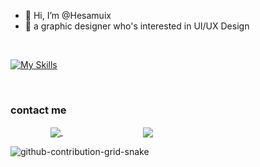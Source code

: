 - 👋 Hi, I’m @Hesamuix
- 🎨 a graphic designer who's interested in UI/UX Design


<br/>

[![My Skills](https://skillicons.dev/icons?i=figma,photoshop,illustrator,blender,xd,html,css)](https://skillicons.dev)

<br/>

### contact me
<p align="left">
<a href="https://www.linkedin.com/in/hesam-saleki-81039b240/" style="padding: 4rem;" target="blank"><img align="center" src="https://skillicons.dev/icons?i=linkedin", href="" target="blank">
 </a><a href="https://instagram.com/hesam_uix" style="padding: 4rem;" target="blank">
 <img align="center" src="https://skillicons.dev/icons?i=instagram" /></a>
</p>

<!---
Hesamuix/Hesamuix is a ✨ special ✨ repository because its `README.md` (this file) appears on your GitHub profile.
You can click the Preview link to take a look at your changes.
--->
 ![github-contribution-grid-snake](https://user-images.githubusercontent.com/90142173/154796318-e529fdc7-2132-4ce7-8417-06b71cf02506.svg)
 
